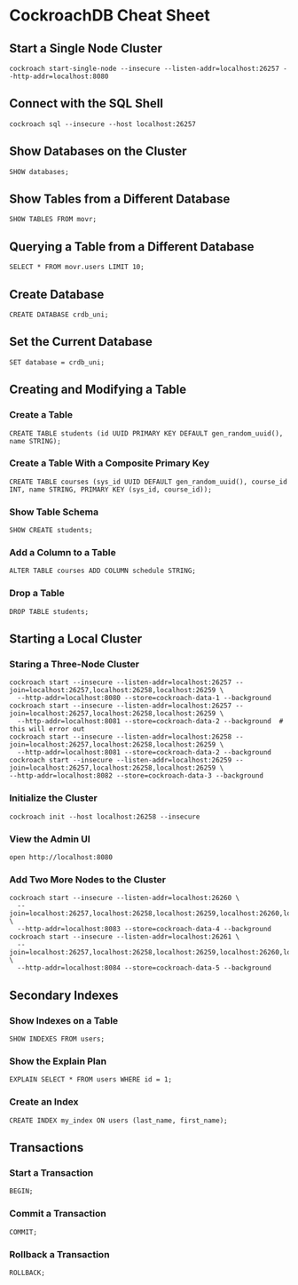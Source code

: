 # CockroachDB Cheat Sheet

## Start a Single Node Cluster
```cockroach start-single-node --insecure --listen-addr=localhost:26257 --http-addr=localhost:8080```

## Connect with the SQL Shell
```cockroach sql --insecure --host localhost:26257```

## Show Databases on the Cluster
```SHOW databases;```

## Show Tables from a Different Database
```SHOW TABLES FROM movr;```

## Querying a Table from a Different Database
```SELECT * FROM movr.users LIMIT 10;```

## Create Database
```CREATE DATABASE crdb_uni;```

## Set the Current Database
```SET database = crdb_uni;```

## Creating and Modifying a Table

### Create a Table
```CREATE TABLE students (id UUID PRIMARY KEY DEFAULT gen_random_uuid(), name STRING);```

### Create a Table With a Composite Primary Key
```CREATE TABLE courses (sys_id UUID DEFAULT gen_random_uuid(), course_id INT, name STRING, PRIMARY KEY (sys_id, course_id));```

### Show Table Schema
```SHOW CREATE students;```

### Add a Column to a Table
```ALTER TABLE courses ADD COLUMN schedule STRING;```

### Drop a Table
```DROP TABLE students;```

## Starting a Local Cluster

### Staring a Three-Node Cluster
```
cockroach start --insecure --listen-addr=localhost:26257 --join=localhost:26257,localhost:26258,localhost:26259 \
  --http-addr=localhost:8080 --store=cockroach-data-1 --background
cockroach start --insecure --listen-addr=localhost:26257 --join=localhost:26257,localhost:26258,localhost:26259 \
  --http-addr=localhost:8081 --store=cockroach-data-2 --background  # this will error out
cockroach start --insecure --listen-addr=localhost:26258 --join=localhost:26257,localhost:26258,localhost:26259 \
  --http-addr=localhost:8081 --store=cockroach-data-2 --background
cockroach start --insecure --listen-addr=localhost:26259 --join=localhost:26257,localhost:26258,localhost:26259 \
--http-addr=localhost:8082 --store=cockroach-data-3 --background
```
### Initialize the Cluster
```cockroach init --host localhost:26258 --insecure```

### View the Admin UI
```open http://localhost:8080```

### Add Two More Nodes to the Cluster
```
cockroach start --insecure --listen-addr=localhost:26260 \
  --join=localhost:26257,localhost:26258,localhost:26259,localhost:26260,localhost:26261 \
  --http-addr=localhost:8083 --store=cockroach-data-4 --background
cockroach start --insecure --listen-addr=localhost:26261 \
  --join=localhost:26257,localhost:26258,localhost:26259,localhost:26260,localhost:26261 \
  --http-addr=localhost:8084 --store=cockroach-data-5 --background
```

## Secondary Indexes

### Show Indexes on a Table
```SHOW INDEXES FROM users;```

### Show the Explain Plan
```EXPLAIN SELECT * FROM users WHERE id = 1;```

### Create an Index
```CREATE INDEX my_index ON users (last_name, first_name);```

## Transactions

### Start a Transaction
```BEGIN;```

### Commit a Transaction
```COMMIT;```

### Rollback a Transaction
```ROLLBACK;```
